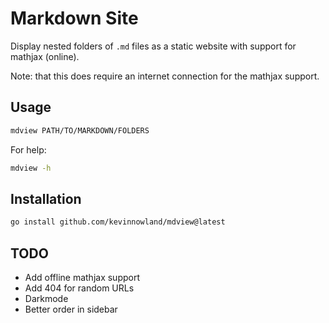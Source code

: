 # Markdown Site

Display nested folders of `.md` files as a static website with
support for mathjax (online).

Note: that this does require an internet connection for the mathjax
support.

## Usage

```bash
mdview PATH/TO/MARKDOWN/FOLDERS
```

For help:

```bash
mdview -h
```

## Installation

```bash
go install github.com/kevinnowland/mdview@latest
```

## TODO

- Add offline mathjax support
- Add 404 for random URLs
- Darkmode
- Better order in sidebar
